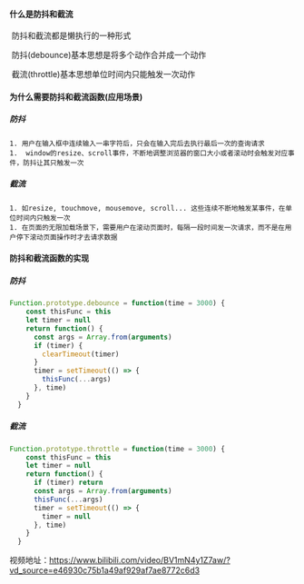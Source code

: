 #### 什么是防抖和截流

​	防抖和截流都是懒执行的一种形式

​	防抖(debounce)基本思想是将多个动作合并成一个动作

​	截流(throttle)基本思想单位时间内只能触发一次动作

#### 为什么需要防抖和截流函数(应用场景)

##### 防抖

	1. 用户在输入框中连续输入一串字符后，只会在输入完后去执行最后一次的查询请求
	1.  window的resize、scroll事件，不断地调整浏览器的窗口大小或者滚动时会触发对应事件，防抖让其只触发一次

##### 截流

	1. 如resize, touchmove, mousemove, scroll... 这些连续不断地触发某事件，在单位时间内只触发一次
	1. 在页面的无限加载场景下，需要用户在滚动页面时，每隔一段时间发一次请求，而不是在用户停下滚动页面操作时才去请求数据

#### 防抖和截流函数的实现

##### 防抖

```js
Function.prototype.debounce = function(time = 3000) {
    const thisFunc = this
    let timer = null
    return function() {
      const args = Array.from(arguments)
      if (timer) {
        clearTimeout(timer)
      }
      timer = setTimeout(() => {
        thisFunc(...args)
      }, time)
    }
  }
```

##### 截流

```js
Function.prototype.throttle = function(time = 3000) {
    const thisFunc = this
    let timer = null
    return function() {
      if (timer) return
      const args = Array.from(arguments)
      thisFunc(...args)
      timer = setTimeout(() => {
        timer = null
      }, time)
    }
  }
```

视频地址：https://www.bilibili.com/video/BV1mN4y1Z7aw/?vd_source=e46930c75b1a49af929af7ae8772c6d3















